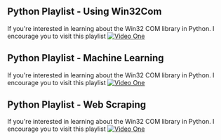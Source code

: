 ## Python Playlist - Using Win32Com

If you're interested in learning about the Win32 COM library in Python. I encourage you to visit this playlist [![Video One](http://img.youtube.com/vi/Jd2PtDV5mL0/0.jpg)](https://www.youtube.com/watch?v=Jd2PtDV5mL0)

## Python Playlist - Machine Learning

If you're interested in learning about the Win32 COM library in Python. I encourage you to visit this playlist [![Video One](http://img.youtube.com/vi/Jd2PtDV5mL0/0.jpg)](https://www.youtube.com/playlist?list=PLcFcktZ0wnNk4sncjZodAmLgWyTE9hXlS)

## Python Playlist - Web Scraping

If you're interested in learning about the Win32 COM library in Python. I encourage you to visit this playlist [![Video One](http://img.youtube.com/vi/Jd2PtDV5mL0/0.jpg)](https://www.youtube.com/playlist?list=PLcFcktZ0wnNkOo9FQ2wrDcsV0jYqEYu1z)
